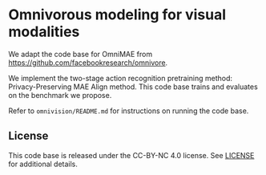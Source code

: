 # Omnivorous modeling for visual modalities

We adapt the code base for OmniMAE from https://github.com/facebookresearch/omnivore.

We implement the two-stage action recognition pretraining method: Privacy-Preserving MAE Align method. 
This code base trains and evaluates on the benchmark we propose.

Refer to ```omnivision/README.md``` for instructions on running the code base.



## License
This code base is released under the CC-BY-NC 4.0 license. See [LICENSE](LICENSE) for additional details. 